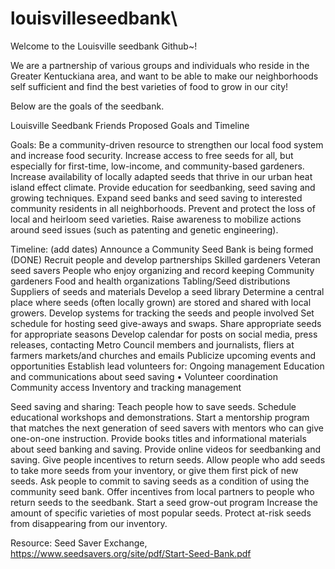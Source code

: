 # louisvilleseedbank\

Welcome to the Louisville seedbank Github~!

We are a partnership of various groups and individuals who reside in the Greater Kentuckiana area, and want to be able to make our neighborhoods self sufficient and find the best varieties of food to grow in our city!

Below are the goals of the seedbank.

Louisville Seedbank Friends
Proposed Goals and Timeline


Goals: 
Be a community-driven resource to strengthen our local food system and increase food security.
Increase access to free seeds for all, but especially for first-time, low-income, and community-based gardeners. 
Increase availability of locally adapted seeds that thrive in our urban heat island effect climate.
Provide education for seedbanking, seed saving and growing techniques. 
Expand seed banks and seed saving to interested community residents in all neighborhoods.
Prevent and protect the loss of local and heirloom seed varieties.
Raise awareness to mobilize actions around seed issues (such as patenting and genetic engineering).


Timeline: (add dates)
Announce a Community Seed Bank is being formed (DONE)
Recruit people and develop partnerships 
Skilled gardeners
Veteran seed savers
People who enjoy organizing and record keeping
Community gardeners
Food and health organizations
Tabling/Seed distributions
Suppliers of seeds and materials
Develop a seed library 
Determine a central place where seeds (often locally grown) are stored and shared with local growers.
Develop systems for tracking the seeds and people involved
Set schedule for hosting seed give-aways and swaps.
Share appropriate seeds for appropriate seasons 
Develop calendar for posts on social media, press releases, contacting Metro Council members and journalists, fliers at farmers markets/and churches and emails
Publicize upcoming events and opportunities
Establish lead volunteers for:
Ongoing management
Education and communications about seed saving
• Volunteer coordination
Community access
Inventory and tracking management


Seed saving and sharing:
Teach people how to save seeds. 
Schedule educational workshops and demonstrations.
Start a mentorship program that matches the next generation of seed savers with mentors who can give one-on-one instruction. 
Provide books titles and informational materials about seed banking and saving.
Provide online videos for seedbanking and saving. 
Give people incentives to return seeds.
Allow people who add seeds to take more seeds from your inventory, or give them first pick of new seeds. 
Ask people to commit to saving seeds as a condition of using the community seed bank. 
Offer incentives from local partners to people who return seeds to the seedbank.
Start a seed grow-out program
Increase the amount of specific varieties of most popular seeds.
Protect at-risk seeds from disappearing from our inventory.



Resource: Seed Saver Exchange, https://www.seedsavers.org/site/pdf/Start-Seed-Bank.pdf

